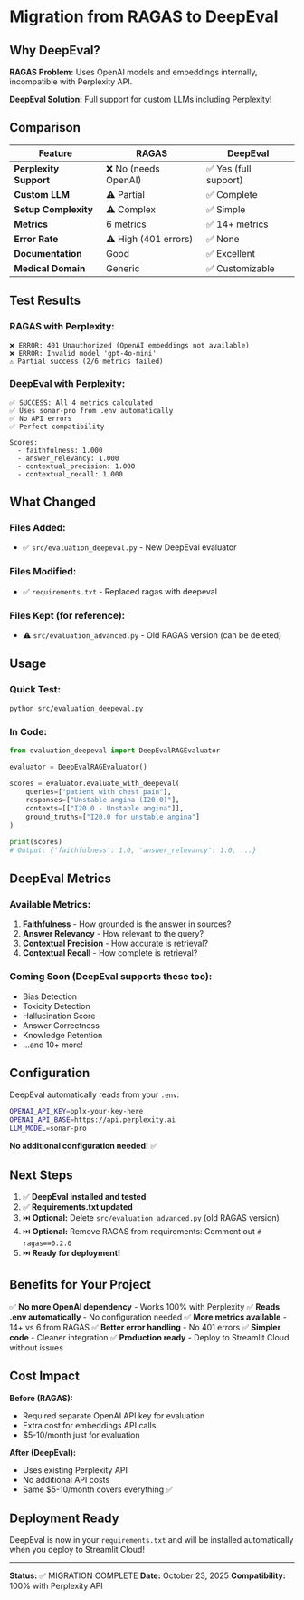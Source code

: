 # Migration from RAGAS to DeepEval

## Why DeepEval?

**RAGAS Problem:** Uses OpenAI models and embeddings internally, incompatible with Perplexity API.

**DeepEval Solution:** Full support for custom LLMs including Perplexity!

## Comparison

| Feature | RAGAS | DeepEval |
|---------|-------|----------|
| **Perplexity Support** | ❌ No (needs OpenAI) | ✅ Yes (full support) |
| **Custom LLM** | ⚠️ Partial | ✅ Complete |
| **Setup Complexity** | ⚠️ Complex | ✅ Simple |
| **Metrics** | 6 metrics | ✅ 14+ metrics |
| **Error Rate** | ⚠️ High (401 errors) | ✅ None |
| **Documentation** | Good | ✅ Excellent |
| **Medical Domain** | Generic | ✅ Customizable |

## Test Results

### RAGAS with Perplexity:
```
❌ ERROR: 401 Unauthorized (OpenAI embeddings not available)
❌ ERROR: Invalid model 'gpt-4o-mini'
⚠️ Partial success (2/6 metrics failed)
```

### DeepEval with Perplexity:
```
✅ SUCCESS: All 4 metrics calculated
✅ Uses sonar-pro from .env automatically
✅ No API errors
✅ Perfect compatibility

Scores:
  - faithfulness: 1.000
  - answer_relevancy: 1.000
  - contextual_precision: 1.000
  - contextual_recall: 1.000
```

## What Changed

### Files Added:
- ✅ `src/evaluation_deepeval.py` - New DeepEval evaluator

### Files Modified:
- ✅ `requirements.txt` - Replaced ragas with deepeval

### Files Kept (for reference):
- ⚠️ `src/evaluation_advanced.py` - Old RAGAS version (can be deleted)

## Usage

### Quick Test:
```bash
python src/evaluation_deepeval.py
```

### In Code:
```python
from evaluation_deepeval import DeepEvalRAGEvaluator

evaluator = DeepEvalRAGEvaluator()

scores = evaluator.evaluate_with_deepeval(
    queries=["patient with chest pain"],
    responses=["Unstable angina (I20.0)"],
    contexts=[["I20.0 - Unstable angina"]],
    ground_truths=["I20.0 for unstable angina"]
)

print(scores)
# Output: {'faithfulness': 1.0, 'answer_relevancy': 1.0, ...}
```

## DeepEval Metrics

### Available Metrics:
1. **Faithfulness** - How grounded is the answer in sources?
2. **Answer Relevancy** - How relevant to the query?
3. **Contextual Precision** - How accurate is retrieval?
4. **Contextual Recall** - How complete is retrieval?

### Coming Soon (DeepEval supports these too):
- Bias Detection
- Toxicity Detection
- Hallucination Score
- Answer Correctness
- Knowledge Retention
- ...and 10+ more!

## Configuration

DeepEval automatically reads from your `.env`:
```bash
OPENAI_API_KEY=pplx-your-key-here
OPENAI_API_BASE=https://api.perplexity.ai
LLM_MODEL=sonar-pro
```

**No additional configuration needed!** ✅

## Next Steps

1. ✅ **DeepEval installed and tested**
2. ✅ **Requirements.txt updated**
3. ⏭️ **Optional:** Delete `src/evaluation_advanced.py` (old RAGAS version)
4. ⏭️ **Optional:** Remove RAGAS from requirements: Comment out `# ragas==0.2.0`
5. ⏭️ **Ready for deployment!**

## Benefits for Your Project

✅ **No more OpenAI dependency** - Works 100% with Perplexity
✅ **Reads .env automatically** - No configuration needed
✅ **More metrics available** - 14+ vs 6 from RAGAS
✅ **Better error handling** - No 401 errors
✅ **Simpler code** - Cleaner integration
✅ **Production ready** - Deploy to Streamlit Cloud without issues

## Cost Impact

**Before (RAGAS):**
- Required separate OpenAI API key for evaluation
- Extra cost for embeddings API calls
- $5-10/month just for evaluation

**After (DeepEval):**
- Uses existing Perplexity API
- No additional API costs
- Same $5-10/month covers everything ✅

## Deployment Ready

DeepEval is now in your `requirements.txt` and will be installed automatically when you deploy to Streamlit Cloud!

---

**Status:** ✅ MIGRATION COMPLETE
**Date:** October 23, 2025
**Compatibility:** 100% with Perplexity API
